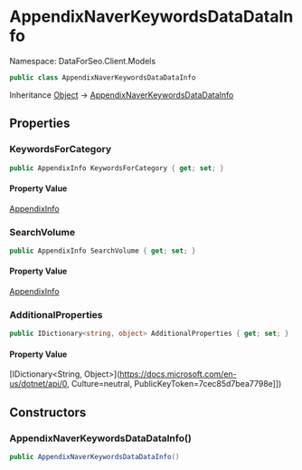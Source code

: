 # AppendixNaverKeywordsDataDataInfo

Namespace: DataForSeo.Client.Models

```csharp
public class AppendixNaverKeywordsDataDataInfo
```

Inheritance [Object](https://docs.microsoft.com/en-us/dotnet/api/Object) → [AppendixNaverKeywordsDataDataInfo](./AppendixNaverKeywordsDataDataInfo.md)

## Properties

### **KeywordsForCategory**

```csharp
public AppendixInfo KeywordsForCategory { get; set; }
```

#### Property Value

[AppendixInfo](./AppendixInfo.md)<br>

### **SearchVolume**

```csharp
public AppendixInfo SearchVolume { get; set; }
```

#### Property Value

[AppendixInfo](./AppendixInfo.md)<br>

### **AdditionalProperties**

```csharp
public IDictionary<string, object> AdditionalProperties { get; set; }
```

#### Property Value

[IDictionary&lt;String, Object&gt;](https://docs.microsoft.com/en-us/dotnet/api/0, Culture=neutral, PublicKeyToken=7cec85d7bea7798e]])<br>

## Constructors

### **AppendixNaverKeywordsDataDataInfo()**

```csharp
public AppendixNaverKeywordsDataDataInfo()
```
